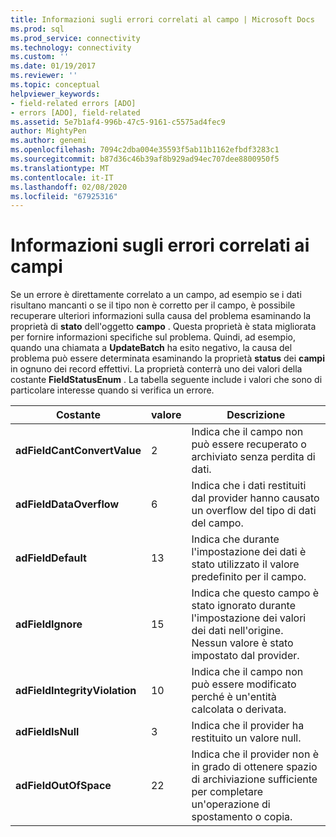 ```yaml
---
title: Informazioni sugli errori correlati al campo | Microsoft Docs
ms.prod: sql
ms.prod_service: connectivity
ms.technology: connectivity
ms.custom: ''
ms.date: 01/19/2017
ms.reviewer: ''
ms.topic: conceptual
helpviewer_keywords:
- field-related errors [ADO]
- errors [ADO], field-related
ms.assetid: 5e7b1af4-996b-47c5-9161-c5575ad4fec9
author: MightyPen
ms.author: genemi
ms.openlocfilehash: 7094c2dba004e35593f5ab11b1162efbdf3283c1
ms.sourcegitcommit: b87d36c46b39af8b929ad94ec707dee8800950f5
ms.translationtype: MT
ms.contentlocale: it-IT
ms.lasthandoff: 02/08/2020
ms.locfileid: "67925316"
---
```

# <a name="field-related-error-information"></a>Informazioni sugli errori correlati ai campi
Se un errore è direttamente correlato a un campo, ad esempio se i dati risultano mancanti o se il tipo non è corretto per il campo, è possibile recuperare ulteriori informazioni sulla causa del problema esaminando la proprietà di **stato** dell'oggetto **campo** . Questa proprietà è stata migliorata per fornire informazioni specifiche sul problema. Quindi, ad esempio, quando una chiamata a **UpdateBatch** ha esito negativo, la causa del problema può essere determinata esaminando la proprietà **status** dei **campi** in ognuno dei record effettivi. La proprietà conterrà uno dei valori della costante **FieldStatusEnum** . La tabella seguente include i valori che sono di particolare interesse quando si verifica un errore.  
  
|Costante|valore|Descrizione|  
|--------------|-----------|-----------------|  
|**adFieldCantConvertValue**|2|Indica che il campo non può essere recuperato o archiviato senza perdita di dati.|  
|**adFieldDataOverflow**|6|Indica che i dati restituiti dal provider hanno causato un overflow del tipo di dati del campo.|  
|**adFieldDefault**|13|Indica che durante l'impostazione dei dati è stato utilizzato il valore predefinito per il campo.|  
|**adFieldIgnore**|15|Indica che questo campo è stato ignorato durante l'impostazione dei valori dei dati nell'origine. Nessun valore è stato impostato dal provider.|  
|**adFieldIntegrityViolation**|10|Indica che il campo non può essere modificato perché è un'entità calcolata o derivata.|  
|**adFieldIsNull**|3|Indica che il provider ha restituito un valore null.|  
|**adFieldOutOfSpace**|22|Indica che il provider non è in grado di ottenere spazio di archiviazione sufficiente per completare un'operazione di spostamento o copia.|
